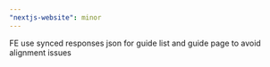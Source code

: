 ```yaml
---
"nextjs-website": minor
---
```


FE use synced responses json for guide list and guide page to avoid alignment issues
